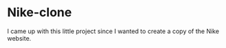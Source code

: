 # Nike-clone
I came up with this little project since I wanted to create a copy of the Nike website.
